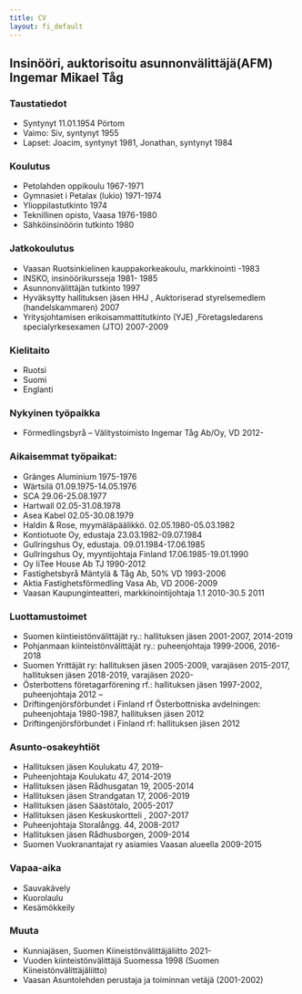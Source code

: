 ```yaml
---
title: CV
layout: fi_default
---
```


## Insinööri, auktorisoitu asunnonvälittäjä(AFM) Ingemar Mikael Tåg

### Taustatiedot
* Syntynyt 11.01.1954 Pörtom<br>
* Vaimo: Siv, syntynyt 1955<br>
* Lapset: Joacim, syntynyt 1981, Jonathan, syntynyt 1984

### Koulutus
*    Petolahden oppikoulu 1967-1971
*    Gymnasiet i Petalax (lukio) 1971-1974
*    Ylioppilastutkinto 1974
*    Teknillinen opisto, Vaasa 1976-1980
*    Sähköinsinöörin tutkinto 1980

### Jatkokoulutus
*   Vaasan Ruotsinkielinen kauppakorkeakoulu, markkinointi -1983
*    INSKO, insinöörikursseja 1981- 1985
*    Asunnonvälittäjän tutkinto 1997
*    Hyväksytty hallituksen jäsen HHJ , Auktoriserad styrelsemedlem (handelskammaren) 2007
*    Yritysjohtamisen erikoisammattitutkinto (YJE) ,Företagsledarens specialyrkesexamen (JTO) 2007-2009

### Kielitaito
* Ruotsi
* Suomi
* Englanti

### Nykyinen työpaikka
* Förmedlingsbyrå – Välitystoimisto Ingemar Tåg Ab/Oy, VD 2012-

### Aikaisemmat työpaikat:
*    Gränges Aluminium 1975-1976
*    Wärtsilä 01.09.1975-14.05.1976
*    SCA 29.06-25.08.1977
*    Hartwall 02.05-31.08.1978
*    Asea Kabel 02.05-30.08.1979
*    Haldin & Rose, myymäläpäälikkö. 02.05.1980-05.03.1982
*    Kontiotuote Oy, edustaja 23.03.1982-09.07.1984
*    Gullringshus Oy, edustaja. 09.01.1984-17.06.1985
*    Gullringshus Oy, myyntijohtaja Finland 17.06.1985-19.01.1990
*    Oy IiTee House Ab TJ 1990-2012
*    Fastighetsbyrå Mäntylä & Tåg Ab, 50% VD 1993-2006
*    Aktia Fastighetsförmedling Vasa Ab, VD 2006-2009
*    Vaasan Kaupunginteatteri, markkinointijohtaja 1.1 2010-30.5 2011

### Luottamustoimet
*    Suomen kiintieistönvälittäjät ry.: hallituksen jäsen 2001-2007, 2014-2019
*    Pohjanmaan kiinteistönvälittäjät ry.: puheenjohtaja 1999-2006, 2016-2018
*    Suomen Yrittäjät ry: hallituksen jäsen 2005-2009, varajäsen 2015-2017, hallituksen jäsen 2018-2019, varajäsen 2020-
*    Österbottens företagarförening rf.: hallituksen jäsen 1997-2002, puheenjohtaja 2012 –
*    Driftingenjörsförbundet i Finland rf Österbottniska avdelningen: puheenjohtaja 1980-1987, hallituksen jäsen 2012
*    Driftingenjörsförbundet i Finland rf: hallituksen jäsen 2012

### Asunto-osakeyhtiöt
*    Hallituksen jäsen Koulukatu 47, 2019-
*    Puheenjohtaja Koulukatu 47, 2014-2019
*    Hallituksen jäsen Rådhusgatan 19, 2005-2014
*    Hallituksen jäsen Strandgatan 17, 2006-2019
*    Hallituksen jäsen Säästötalo, 2005-2017
*    Hallituksen jäsen Keskuskortteli , 2007-2017
*    Puheenjohtaja Storalångg. 44, 2008-2017
*    Hallituksen jäsen Rådhusborgen, 2009-2014
*    Suomen Vuokranantajat ry asiamies Vaasan alueella 2009-2015

### Vapaa-aika
*    Sauvakävely
*    Kuorolaulu
*    Kesämökkeily

### Muuta
* Kunniajäsen, Suomen Kiineistönvälittäjäliitto 2021-
* Vuoden kiinteistönvälittäjä Suomessa 1998 (Suomen Kiineistönvälittäjäliitto)
* Vaasan Asuntolehden perustaja ja toiminnan vetäjä (2001-2002)
